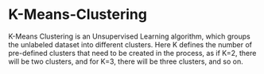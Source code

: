 # K-Means-Clustering

K-Means Clustering is an Unsupervised Learning algorithm, which groups the unlabeled dataset into different clusters. 
Here K defines the number of pre-defined clusters that need to be created in the process, as if K=2, there will be two clusters, and for K=3, there will be three clusters, and so on.
